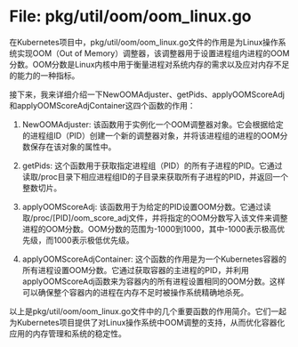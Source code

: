 # File: pkg/util/oom/oom_linux.go

在Kubernetes项目中，pkg/util/oom/oom_linux.go文件的作用是为Linux操作系统实现OOM（Out of Memory）调整器，该调整器用于设置进程组内进程的OOM分数。OOM分数是Linux内核中用于衡量进程对系统内存的需求以及应对内存不足的能力的一种指标。

接下来，我来详细介绍一下NewOOMAdjuster、getPids、applyOOMScoreAdj和applyOOMScoreAdjContainer这四个函数的作用：

1. NewOOMAdjuster: 该函数用于实例化一个OOM调整器对象。它会根据给定的进程组ID（PID）创建一个新的调整器对象，并将该进程组的进程的OOM分数保存在该对象的属性中。

2. getPids: 这个函数用于获取指定进程组（PID）的所有子进程的PID。它通过读取/proc目录下相应进程组ID的子目录来获取所有子进程的PID，并返回一个整数切片。

3. applyOOMScoreAdj: 该函数用于为给定的PID设置OOM分数。它通过读取/proc/[PID]/oom_score_adj文件，并将指定的OOM分数写入该文件来调整进程的OOM分数。OOM分数的范围为-1000到1000，其中-1000表示极高优先级，而1000表示极低优先级。

4. applyOOMScoreAdjContainer: 这个函数的作用是为一个Kubernetes容器的所有进程设置OOM分数。它通过获取容器的主进程的PID，并利用applyOOMScoreAdj函数来为容器内的所有进程设置相同的OOM分数。这样可以确保整个容器内的进程在内存不足时被操作系统精确地杀死。

以上是pkg/util/oom/oom_linux.go文件中的几个重要函数的作用简介。它们一起为Kubernetes项目提供了对Linux操作系统中OOM调整的支持，从而优化容器化应用的内存管理和系统的稳定性。

